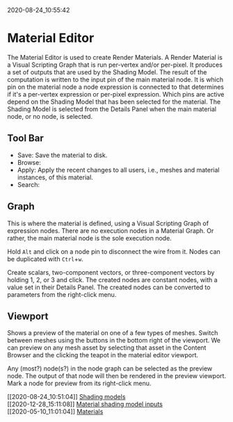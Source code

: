 2020-08-24_10:55:42

# Material Editor

The Material Editor is used to create Render Materials.
A Render Material is a Visual Scripting Graph that is run per-vertex and/or per-pixel.
It produces a set of outputs that are used by the Shading Model.
The result of the computation is written to the input pin of the main material node.
It is which pin on the material node a node expression is connected to that determines if it's a per-vertex expression or per-pixel expression.
Which pins are active depend on the Shading Model that has been selected for the material.
The Shading Model is selected from the Details Panel when the main material node, or no node, is selected.

## Tool Bar

- Save: Save the material to disk.
- Browse: 
- Apply: Apply the recent changes to all users, i.e., meshes and material instances, of this material.
- Search: 

## Graph

This is where the material is defined, using a Visual Scripting Graph of expression nodes.
There are no execution nodes in a Material Graph. Or rather, the main material node is the sole execution node.

Hold `Alt` and click on a node pin to disconnect the wire from it.
Nodes can be duplicated with `Ctrl`+`w`.

Create scalars, two-component vectors, or three-component vectors by holding 1, 2, or 3 and click.
The created nodes are constant nodes, with a value set in their Details Panel.
The created nodes can be converted to parameters from the right-click menu.

## Viewport

Shows a preview of the material on one of a few types of meshes.
Switch between meshes using the buttons in the bottom right of the viewport.
We can preview on any mesh asset by selecting that asset in the Content Browser and the clicking the teapot in the material editor viewport.

Any (most?) node(s?) in the node graph can be selected as the preview node.
The output of that node will then be rendered in the preview viewport.
Mark a node for preview from its right-click menu.

[[2020-08-24_10:51:04]] [Shading models](./Shading%20models.md)  
[[2020-12-28_15:11:08]] [Material shading model inputs](./Material%20shading%20model%20inputs.md)  
[[2020-05-10_11:01:04]] [Materials](./Materials.md)  